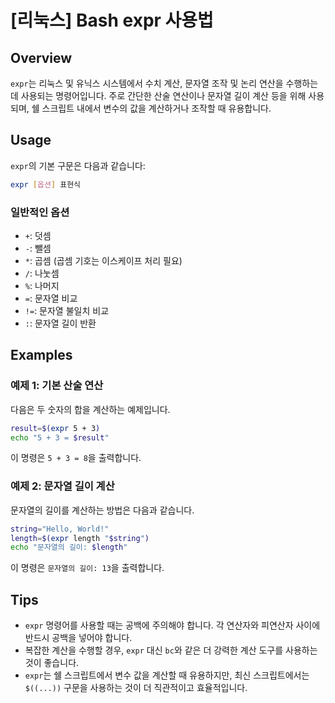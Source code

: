 # [리눅스] Bash expr 사용법

## Overview
`expr`는 리눅스 및 유닉스 시스템에서 수치 계산, 문자열 조작 및 논리 연산을 수행하는 데 사용되는 명령어입니다. 주로 간단한 산술 연산이나 문자열 길이 계산 등을 위해 사용되며, 쉘 스크립트 내에서 변수의 값을 계산하거나 조작할 때 유용합니다.

## Usage
`expr`의 기본 구문은 다음과 같습니다:

```bash
expr [옵션] 표현식
```

### 일반적인 옵션
- `+`: 덧셈
- `-`: 뺄셈
- `*`: 곱셈 (곱셈 기호는 이스케이프 처리 필요)
- `/`: 나눗셈
- `%`: 나머지
- `=`: 문자열 비교
- `!=`: 문자열 불일치 비교
- `:`: 문자열 길이 반환

## Examples
### 예제 1: 기본 산술 연산
다음은 두 숫자의 합을 계산하는 예제입니다.

```bash
result=$(expr 5 + 3)
echo "5 + 3 = $result"
```
이 명령은 `5 + 3 = 8`을 출력합니다.

### 예제 2: 문자열 길이 계산
문자열의 길이를 계산하는 방법은 다음과 같습니다.

```bash
string="Hello, World!"
length=$(expr length "$string")
echo "문자열의 길이: $length"
```
이 명령은 `문자열의 길이: 13`을 출력합니다.

## Tips
- `expr` 명령어를 사용할 때는 공백에 주의해야 합니다. 각 연산자와 피연산자 사이에 반드시 공백을 넣어야 합니다.
- 복잡한 계산을 수행할 경우, `expr` 대신 `bc`와 같은 더 강력한 계산 도구를 사용하는 것이 좋습니다.
- `expr`는 쉘 스크립트에서 변수 값을 계산할 때 유용하지만, 최신 스크립트에서는 `$((...))` 구문을 사용하는 것이 더 직관적이고 효율적입니다.